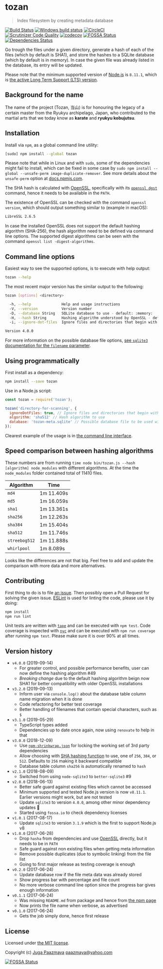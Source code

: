 # tozan

> Index filesystem by creating metadata database

[![Build Status](https://travis-ci.org/paazmaya/tozan.svg?branch=master)](https://travis-ci.org/paazmaya/tozan)
[![Windows build status](https://ci.appveyor.com/api/projects/status/bd4af4tkql7usxwq/branch/master?svg=true)](https://ci.appveyor.com/project/paazmaya/tozan/branch/master)
[![CircleCI](https://circleci.com/gh/paazmaya/tozan.svg?style=svg)](https://circleci.com/gh/paazmaya/tozan)
[![Scrutinizer Code Quality](https://scrutinizer-ci.com/g/paazmaya/tozan/badges/quality-score.png?b=master)](https://scrutinizer-ci.com/g/paazmaya/tozan/?branch=master)
[![codecov](https://codecov.io/gh/paazmaya/tozan/branch/master/graph/badge.svg)](https://codecov.io/gh/paazmaya/tozan)
[![FOSSA Status](https://app.fossa.io/api/projects/git%2Bgithub.com%2Fpaazmaya%2Ftozan.svg?type=shield)](https://app.fossa.io/projects/git%2Bgithub.com%2Fpaazmaya%2Ftozan?ref=badge_shield)
[![Dependencies Status](https://david-dm.org/paazmaya/tozan/status.svg)](https://david-dm.org/paazmaya/tozan)

Go trough the files under a given directory, generate a hash of each of the files (which by default is SHA1), and store the hashes to a SQLite database (which by default is in memory).
In case the given file was already listed in the database, its entry will be updated.

Please note that the minimum supported version of [Node.js](https://nodejs.org/en/) is `8.11.1`, which is [the active Long Term Support (LTS) version](https://github.com/nodejs/Release#release-schedule).

## Background for the name

The name of the project (Tozan, 当山) is for honouring the legacy of a certain master from the Ryukyu archipelago, Japan, who contributed to the martial arts that we today know as **karate** and **ryukyu kobujutsu**.

## Installation

Install via `npm`, as a global command line utility:

```sh
[sudo] npm install --global tozan
```

Please note that while in Linux and with `sudo`, some of the dependencies might fail to install,
which can be fixed in some case by `sudo npm install --global --unsafe-perm image-duplicate-remover`.
See more details about the `unsafe-perm` option at [docs.npmjs.com](https://docs.npmjs.com/misc/config#unsafe-perm).

The SHA hash is calculated with [OpenSSL](https://www.openssl.org/), specifically with its [`openssl dgst`](https://wiki.openssl.org/index.php/Manual:Dgst(1)) command, hence it needs to be available in the `PATH`.

The existence of OpenSSL can be checked with the command `openssl version`, which should output something similar to (example in macOS):

```sh
LibreSSL 2.6.5
```

In case the installed OpenSSL does not support the default hashing algorithm (SHA-256),
the hash algorithm need to be defined via command line options.
The supported digest algorithms can be seen with the command `openssl list -digest-algorithms`.

## Command line options

Easiest way to see the supported options, is to execute with help output:

```sh
tozan --help
```

The most recent major version has the similar output to the following:

```sh
tozan [options] <directory>

  -h, --help              Help and usage instructions
  -V, --version           Version number
  -D, --database String   SQLite database to use - default: :memory:
  -H, --hash String       Hashing algorithm understood by OpenSSL - default: sha1
  -i, --ignore-dot-files  Ignore files and directories that begin with a dot

Version 4.0.0
```

For more information on the possible database file options, [see `sqlite3` documentation for the `filename` parameter](https://github.com/JoshuaWise/better-sqlite3/wiki/API#new-databasepath-options).

## Using programmatically

First install as a dependency:

```sh
npm install --save tozan
```

Use in a Node.js script:

```js
const tozan = require('tozan');

tozan('directory-for-scanning', {
  ignoreDotFiles: true, // Ignore files and directories that begin with a dot
  algorithm: 'sha512' // Hash algorithm to use
  database: 'tozan-meta.sqlite' // Possible database file to be used with SQLite
});
```

Clearest example of the usage is in [the command line interface](./bin/tozan.js).

## Speed comparison between hashing algorithms

These numbers are from running `time node bin/tozan.js --hash [algorithm] node_modules` with different algorithms.
At the time the `node_modules` folder contained total of 11410 files.

Algorithm     | Time
--------------|------------
`md4`         | 1m 11.409s
`md5`         | 1m 16.059s
`sha1`        | 1m 13.361s
`sha256`      | 1m 12.263s
`sha384`      | 1m 15.404s
`sha512`      | 1m 11.746s
`streebog512` | 1m 11.888s
`whirlpool`   | 1m 8.089s

Looks like the differences are not that big. Feel free to add and update the comparison with
more data and more alternatives.

## Contributing

First thing to do is to file [an issue](https://github.com/paazmaya/tozan/issues).
Then possibly open a Pull Request for solving the given issue.
[ESLint](http://eslint.org/) is used for linting the code, please use it by doing:

```sh
npm install
npm run lint
```

Unit tests are written with [`tape`](https://github.com/substack/tape) and can be executed with `npm test`.
Code coverage is inspected with [`nyc`](https://github.com/istanbuljs/nyc) and
can be executed with `npm run coverage` after running `npm test`.
Please make sure it is over 90% at all times.

## Version history

* `v4.0.0` (2019-09-14)
  - For greater control, and possible performance benefits, user can now define the hashing algorithm #49
  - *Breaking change* due to the default hashing algorithm beign now SHA1 for better compatibility with older OpenSSL installations
* `v3.2.0` (2019-09-13)
  - Inform user via `console.log()` about the database table column name migration when it is done
  - Code refactoring for better test coverage
  - Better handling of filenames that contain special characters, such as `$`
* `v3.1.0` (2019-05-29)
  - TypeScript types added
  - Dependencies up to date once again, now using `renovate` to help in that
* `v3.0.0` (2018-12-09)
  - Use [`npm-shrinkwrap.json`](https://docs.npmjs.com/files/shrinkwrap.json) for locking the working set of 3rd party dependencies
  - Allow choosing with [SHA hashing function](https://en.wikipedia.org/wiki/SHA-2) to use, one of `256`, `384`, or `512`. Defaults to `256` making it backward compatible
  - Database table column `sha256` is automatically renamed to `hash`
* `v2.1.0` (2018-08-09)
  - Switched from using `node-sqlite3` to `better-sqlite3` #9
* `v2.0.0` (2018-06-13)
  - Better safe guard against existing files which cannot be accessed
  - Minimum supported and tested Node.js version is now `v8.11.1`. Earlier versions might work, but are not tested
  - Update `sqlite3` to version `4.0.0`, among other minor dependency updates :tophat:
  - Started using `fossa.io` to check dependency licenses
* `v1.0.1` (2017-08-17)
  - Update `sqlite3` to version `3.1.9` which is the first to support Node.js v8
* `v1.0.0` (2017-06-28)
  - Drop `hasha` from dependencies and use [OpenSSL](https://www.openssl.org/) directly, but it needs to be in `PATH`
  - Safe guard against non existing files when getting meta information
  - Remove possible duplicates (due to symbolic linking) from the file list
  - Going to first major release as testing coverage is enough
* `v0.2.0` (2017-06-24)
  - Update database row if the file meta data was already stored
  - Show progress bar with percentage and file count
  - No more verbose command line option since the progress bar gives enough information
* `v0.1.1` (2017-06-24)
  - Was missing `README.md` from package and hence from [the npm page](https://www.npmjs.com/package/tozan)
  - Now prints the file name when verbose, as advertised
* `v0.1.0` (2017-06-24)
  - Gets the job simply done, hence first release

## License

Licensed under [the MIT license](LICENSE).

Copyright (c) [Juga Paazmaya](https://paazmaya.fi) <paazmaya@yahoo.com>

[![FOSSA Status](https://app.fossa.io/api/projects/git%2Bgithub.com%2Fpaazmaya%2Ftozan.svg?type=large)](https://app.fossa.io/projects/git%2Bgithub.com%2Fpaazmaya%2Ftozan?ref=badge_large)
